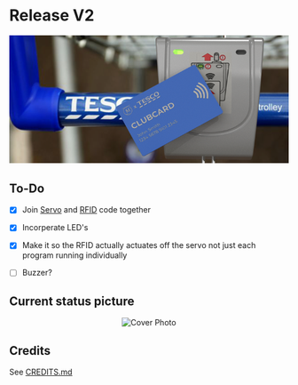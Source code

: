 # Release V2
 
<p align="center">
  <img src="https://github.com/tomasApo/Release-V2/blob/main/CAD/Render%20Images/Context%20Render%202.png?raw=true" width="800" title="Cover Photo">
</p>

## To-Do
- [X] Join [Servo](https://github.com/tomasApo/stm32f3_pwm_v0) and [RFID](https://github.com/tomasApo/stm32_mfrc522) code together 

- [X] Incorperate LED's

- [X] Make it so the RFID actually actuates off the servo not just each program running individually  

- [ ] Buzzer?


## Current status picture
<p align="center">
  <img src="https://user-images.githubusercontent.com/75183079/209245874-31e6406e-037d-47fb-a6c8-4b0596c8c83f.jpg" width="500" title="Cover Photo">
</p>

## Credits

See [CREDITS.md](./CREDITS.md)
